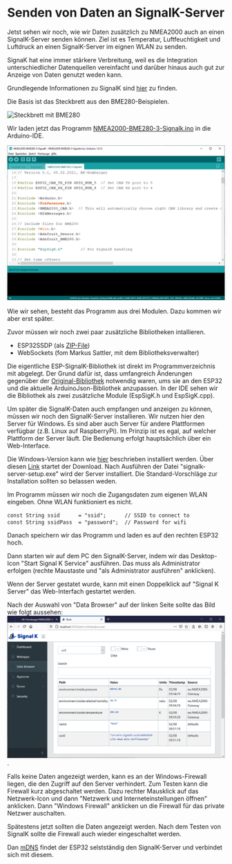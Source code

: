 # Senden von Daten an SignalK-Server

Jetst sehen wir noch, wie wir Daten zusätzlich zu NMEA2000 auch an einen SignalK-Server senden können.
Ziel ist es Temperatur, Luftfeuchtigkeit und Luftdruck an einen SignalK-Server im eignen WLAN zu senden.

SignaK hat eine immer stärkere Verbreitung, weil es die Integration unterschiedlicher Datenquellen vereinfacht und darüber hinaus auch gut zur Anzeige von Daten genutzt weden kann.

Grundlegende Informationen zu SignalK sind [hier](https://signalk.org/) zu finden.

Die Basis ist das Steckbrett aus den BME280-Beispielen.

![Steckbrett mit BME280](https://github.com/AK-Homberger/NMEA-Workshop/blob/main/Bilder/NMEA2000-BME280_Steckplatine.png)

Wir laden jetzt das Programm [NMEA2000-BME280-3-Signalk.ino](https://github.com/AK-Homberger/NMEA2000-Workshop/blob/main/Software/NMEA2000-BME280-3-SignalK/NMEA2000-BME280-3-Signalk.ino) in die Arduino-IDE.

![Arduino-IDE](https://github.com/AK-Homberger/NMEA2000-Workshop/blob/main/Bilder/BME280-Signalk.png)

Wie wir sehen, besteht das Programm aus drei Modulen. Dazu kommen wir aber erst später.

Zuvor müssen wir noch zwei paar zusätzliche Bibliotheken intallieren.

- ESP32SSDP (als [ZIP-File](https://github.com/luc-github/ESP32SSDP))
- WebSockets (fom Markus Sattler, mit dem Bibliotheksverwalter)

Die eigentliche ESP-SignalK-Bibliothek ist direkt im Programmverzeichnis mit abgelegt. Der Grund dafür ist, dass umfangreich Änderungen gegenüber der [Original-Bibliothek](https://github.com/mxtommy/EspSigK) notwendig waren, ums sie an den ESP32 und die aktuelle ArduinoJson-Bibliothek anzupassen. In der IDE sehen wir die Bibliothek als zwei zusätzliche Module (EspSigK.h und EspSigK.cpp).

Um später die SignalK-Daten auch empfangen und anzeigen zu können, müssen wir noch den SignalK-Server installieren. Wir nutzen hier den Server für Windows. Es sind aber auch Server für andere Plattformen verfügbar (z.B. Linux auf RaspberryPi). Im Prinzip ist es egal, auf welcher Plattform der Server läuft. Die Bedienung erfolgt hauptsächlich über ein Web-Interface.

Die Windows-Version kann wie [hier](https://github.com/SignalK/signalk-server-windows) beschrieben installiert werden.
Über diesen [Link](https://github.com/SignalK/signalk-server-windows/releases/latest/download/signalk-server-setup.exe) startet der Download. Nach Ausführen der Datei "signalk-server-setup.exe" wird der Server installiert. Die Standard-Vorschläge zur Installation sollten so belassen weden.

Im Programm müssen wir noch die Zugangsdaten zum eigenen WLAN eingeben. Ohne WLAN funktioniert es nicht.

```
const String ssid      = "ssid";      // SSID to connect to
const String ssidPass  = "password";  // Password for wifi
```

Danach speichern wir das Programm und laden es auf den rechten ESP32 hoch.

Dann starten wir auf dem PC den SignalK-Server, indem wir das Desktop-Icon "Start Signal K Service" ausführen. Das muss als Administrator erfolgen (rechte Maustaste und "als Administrator ausführen" anklicken).

Wenn der Server gestatet wurde, kann mit einen Doppelklick auf "Signal K Server" das Web-Interfach gestartet werden.

Nach der Auswahl von "Data Browser" auf der linken Seite sollte das Bild wie folgt aussehen:
![Server](https://github.com/AK-Homberger/NMEA2000-Workshop/blob/main/Bilder/SignalK-DataBrowser.png).

Falls keine Daten angezeigt werden, kann es an der Windows-Firewall liegen, die den Zugriff auf den Server verhindert.
Zum Testen kann die Firewall kurz abgeschaltet werden. Dazu rechter Mausklick auf das Netzwerk-Icon und dann "Netzwerk und Interneteinstellungen öffnen" anklicken. Dann "Windows Firewall" anklicken un die Firewall für das private Netzwer auschalten.

Spätestens jetzt sollten die Daten angezeigt werden. Nach dem Testen von SignalK sollte die Firewall auch wieder eingeschaltet werden.

Dan [mDNS](https://en.wikipedia.org/wiki/Multicast_DNS) findet der ESP32 selstständig den SignalK-Server und verbindet sich mit diesem.

